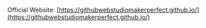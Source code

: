 Official Website: [https://githubwebstudiomakerperfect.github.io/](https://githubwebstudiomakerperfect.github.io/)
